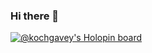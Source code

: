 ### Hi there 👋


[![@kochgavey's Holopin board](https://holopin.io/api/user/board?user=kochgavey)](https://holopin.io/@kochgavey)

